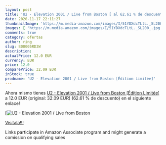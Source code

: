 ```yaml
---
layout: post
title: 'U2 - Elevation 2001 / Live from Boston [ al 62.61 % de descuento'
date: 2020-11-17 22:11:27
thumbnailImage: 'https://m.media-amazon.com/images/I/51YDXdcTLtL._SL200_.jpg'
images: [ 'https://m.media-amazon.com/images/I/51YDXdcTLtL._SL200_.jpg' ]
comments: true
category: ofertas
author: ring
slug: B00005RD3W
description:
actualPrice: 12.0 EUR
currency: EUR
price: 12.0
comparePrice: 32.09 EUR
inStock: true
prodname: 'U2 - Elevation 2001 / Live from Boston [Édition Limitée]'
---
```


Ahora mismo tienes [U2 - Elevation 2001 / Live from Boston [Édition Limitée]](https://www.amazon.fr/dp/B00005RD3W/?tag=tolees0d-21) a 12.0 EUR (original: 32.09 EUR) (62.61 %  de descuento) en el siguiente enlace!

[![U2 - Elevation 2001 / Live from Boston [](https://m.media-amazon.com/images/I/51YDXdcTLtL._SL200_.jpg)](https://www.amazon.fr/dp/B00005RD3W/?tag=tolees0d-21)

[Visítala!!!](https://www.amazon.fr/dp/B00005RD3W/?tag=tolees0d-21)

Links participate in Amazon Associate program and might generate a comission on qualifying sales
